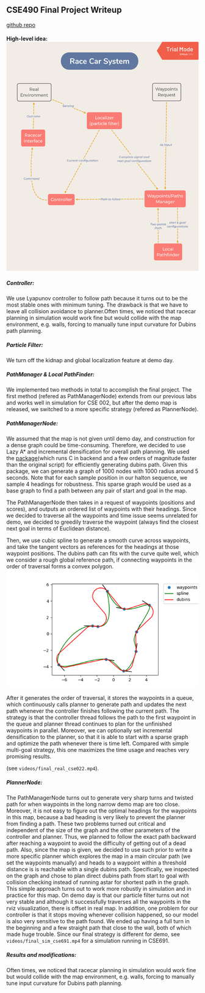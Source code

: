 ## CSE490 Final Project Writeup

[github repo](https://github.com/liruiw/490R_Projects)

#### High-level idea: ![](high-level.png)

##### Controller: 
We use Lyapunov controller to follow path because it turns out to be the most stable ones with minimum tuning. The drawback is that we have to leave all collision avoidance to planner.Often times, we noticed that racecar planning in simulation would work fine but would collide with the map environment, e.g. walls, forcing to manually tune input curvature for Dubins path planning.

##### Particle Filter: 

We turn off the kidnap and global localization feature at demo day.

##### PathManager & Local PathFinder:

We implemented two methods in total to accomplish the final project. The first method (refered as PathManagerNode) extends from our previous labs and 
works well in simulation for CSE 002, but after the demo map is released, we switched to a more specific strategy (refered as PlannerNode).

##### PathManagerNode:

We assumed that the map is not given until demo day, and construction for a dense graph could be time-consuming. Therefore, we decided to use Lazy A* and incremental densification for overall path planning. We used the [package]( https://github.com/AndrewWalker/Dubins-Curves )(which runs C in backend and a few orders of magnitude faster than the original script) for efficiently generating dubins path. Given this package, we can generate a graph of 1000 nodes with 1000 radius around 5 seconds. Note that for each sample position in our halton sequence, we sample 4 headings for robustness. This sparse graph would be used as a base graph to find a path between any pair of start and goal in the map. 

The PathManagerNode then takes in a request of waypoints (positions and scores), and outputs an ordered list of waypoints with their headings. Since we decided to traverse all the waypoints and time issue seems unrelated for demo, we decided to greedily traverse the waypoint (always find the closest next goal in terms of Euclidean distance).

Then, we use cubic spline to generate a smooth curve across waypoints, and take the tangent vectors as references for the headings at those waypoint positions. The dubins path can fits with the curve quite well, which we  consider a rough global reference path, if connecting waypoints in the order of traversal forms a convex polygon.
![](cubic_spline.png)

After it generates the order of traversal, it stores the waypoints in a queue, which continuously calls planner to generate path and updates the next path whenever the controller finishes following the current path. The strategy is that the controller thread follows the path to the first waypoint in the queue and planner thread continues to plan for the unfinished waypoints in parallel. Moreover, we can optionally set incremental densification to the planner, so that it is able to start with a sparse graph and optimize the path whenever there is time left. Compared with simple multi-goal strategy, this one maximizes the time usage and reaches very promising results.

(see `videos/final_real_cse022.mp4`).

##### PlannerNode:
The PathManagerNode turns out to generate very sharp turns and twisted path for when waypoints in the long narrow demo map are too close. Moreover, it is not easy to figure out the optimal headings for the waypoints in this map, because a bad heading is very likely to prevent the planner from finding a path. These two problems turned out critical and independent of the size of the graph and the other parameters of the controller and planner. Thus, we planned to follow the exact path backward after reaching a waypoint to avoid the difficulty of getting out of a dead path. Also, since the map is given, we decided to use such prior to write a more specific planner which explores the map in a main circular path (we set the waypoints manually) and heads to a waypoint within a threshold distance is is reachable with a single dubins path. Specifically, we inspected on the graph and chose to plan direct dubins path from start to goal with collision checking instead of running astar for shortest path in the graph. This simple approach turns out to work more robustly in simulation and in practice for this map. On demo day is that our particle filter turns out not very stable and although it successfully traverses all the waypoints in the rviz visualization, there is offset in real map. In addition, one problem for our controller is that it stops moving whenever collision happened, so our model is also very sensitive to the path found. We ended up having a full turn in the beginning and a few straight path that close to the wall, both of which made huge trouble. Since our final strategy is different for demo, see `videos/final_sim_cse691.mp4` for a simulation running in CSE691.

##### Results and modifications:  
Often times, we noticed that racecar planning in simulation would work fine but would collide with the map environment, e.g. walls, forcing to manually tune input curvature for Dubins path planning.